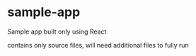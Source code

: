 # sample-app
Sample app built only using React

contains only source files, will need additional files to fully run
